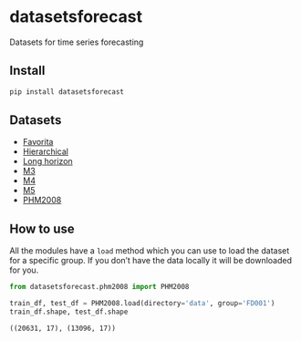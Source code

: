 # datasetsforecast

<!-- WARNING: THIS FILE WAS AUTOGENERATED! DO NOT EDIT! -->

Datasets for time series forecasting

## Install

``` sh
pip install datasetsforecast
```

## Datasets

- [Favorita](https://nixtlaverse.nixtla.io/datasetsforecast/favorita.html)
- [Hierarchical](https://nixtlaverse.nixtla.io/datasetsforecast/hierarchical.html)
- [Long
  horizon](https://nixtlaverse.nixtla.io/datasetsforecast/long_horizon.html)
- [M3](https://nixtlaverse.nixtla.io/datasetsforecast/m3.html)
- [M4](https://nixtlaverse.nixtla.io/datasetsforecast/m4.html)
- [M5](https://nixtlaverse.nixtla.io/datasetsforecast/m5.html)
- [PHM2008](https://nixtlaverse.nixtla.io/datasetsforecast/phm2008.html)

## How to use

All the modules have a `load` method which you can use to load the
dataset for a specific group. If you don’t have the data locally it will
be downloaded for you.

``` python
from datasetsforecast.phm2008 import PHM2008
```

``` python
train_df, test_df = PHM2008.load(directory='data', group='FD001')
train_df.shape, test_df.shape
```

    ((20631, 17), (13096, 17))
